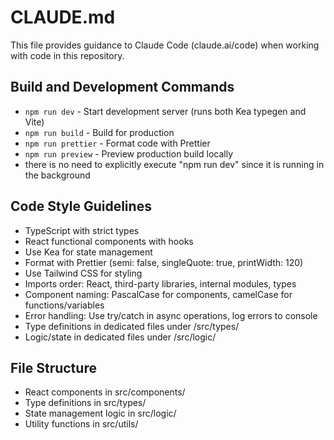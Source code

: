 # CLAUDE.md

This file provides guidance to Claude Code (claude.ai/code) when working with code in this repository.

## Build and Development Commands
- `npm run dev` - Start development server (runs both Kea typegen and Vite)
- `npm run build` - Build for production
- `npm run prettier` - Format code with Prettier
- `npm run preview` - Preview production build locally
- there is no need to explicitly execute "npm run dev" since it is running in the background

## Code Style Guidelines
- TypeScript with strict types
- React functional components with hooks
- Use Kea for state management
- Format with Prettier (semi: false, singleQuote: true, printWidth: 120)
- Use Tailwind CSS for styling
- Imports order: React, third-party libraries, internal modules, types
- Component naming: PascalCase for components, camelCase for functions/variables
- Error handling: Use try/catch in async operations, log errors to console
- Type definitions in dedicated files under /src/types/
- Logic/state in dedicated files under /src/logic/

## File Structure
- React components in src/components/
- Type definitions in src/types/
- State management logic in src/logic/
- Utility functions in src/utils/